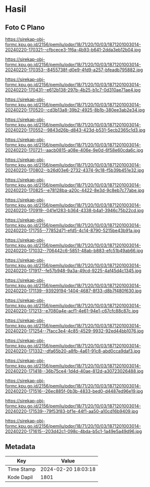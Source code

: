 # Hasil

## Foto C Plano

https://sirekap-obj-formc.kpu.go.id/2156/pemilu/pdpr/18/71/20/10/03/1871201003014-20240220-170321--cfbcece3-1f6a-4b93-b641-2dda3eb12b04.jpg

https://sirekap-obj-formc.kpu.go.id/2156/pemilu/pdpr/18/71/20/10/03/1871201003014-20240220-170353--8455738f-d0e9-4fd9-a257-bfeadb795882.jpg

https://sirekap-obj-formc.kpu.go.id/2156/pemilu/pdpr/18/71/20/10/03/1871201003014-20240220-170431--e612b138-297b-4b25-b1c7-0d310ae71ae4.jpg

https://sirekap-obj-formc.kpu.go.id/2156/pemilu/pdpr/18/71/20/10/03/1871201003014-20240220-170520--cd3b13a8-39b2-4925-8b1b-380ee3ab2e34.jpg

https://sirekap-obj-formc.kpu.go.id/2156/pemilu/pdpr/18/71/20/10/03/1871201003014-20240220-170552--9843d26b-d843-423d-b531-5ecb2365c1d3.jpg

https://sirekap-obj-formc.kpu.go.id/2156/pemilu/pdpr/18/71/20/10/03/1871201003014-20240220-170721--aacb0815-a08e-406e-9e0d-6f58e60cda6c.jpg

https://sirekap-obj-formc.kpu.go.id/2156/pemilu/pdpr/18/71/20/10/03/1871201003014-20240220-170802--b26d03e6-2732-4374-9c18-f5b39b451e32.jpg

https://sirekap-obj-formc.kpu.go.id/2156/pemilu/pdpr/18/71/20/10/03/1871201003014-20240220-170825--e78128ba-a20c-4422-8e3d-9c8eb7c77abe.jpg

https://sirekap-obj-formc.kpu.go.id/2156/pemilu/pdpr/18/71/20/10/03/1871201003014-20240220-170919--041e1283-b364-4338-b4a1-3946c75b22cd.jpg

https://sirekap-obj-formc.kpu.go.id/2156/pemilu/pdpr/18/71/20/10/03/1871201003014-20240220-171755--77852d71-efd5-4c14-8790-5215be43b91a.jpg

https://sirekap-obj-formc.kpu.go.id/2156/pemilu/pdpr/18/71/20/10/03/1871201003014-20240220-171032--706442c6-5851-48ab-b883-efc51b49ab66.jpg

https://sirekap-obj-formc.kpu.go.id/2156/pemilu/pdpr/18/71/20/10/03/1871201003014-20240220-171917--fe57b948-9a3a-49cd-9225-4af45d4c1345.jpg

https://sirekap-obj-formc.kpu.go.id/2156/pemilu/pdpr/18/71/20/10/03/1871201003014-20240220-171139--93929194-1404-4687-8f33-d8b7f480f630.jpg

https://sirekap-obj-formc.kpu.go.id/2156/pemilu/pdpr/18/71/20/10/03/1871201003014-20240220-171213--e7080a4e-acf1-4e61-94e1-c67cfc88c87c.jpg

https://sirekap-obj-formc.kpu.go.id/2156/pemilu/pdpr/18/71/20/10/03/1871201003014-20240220-171254--7facc3e4-4c85-4529-9932-92ed44bb1076.jpg

https://sirekap-obj-formc.kpu.go.id/2156/pemilu/pdpr/18/71/20/10/03/1871201003014-20240220-171332--dfa65b20-a8fb-4a61-91c8-abd0cca9daf3.jpg

https://sirekap-obj-formc.kpu.go.id/2156/pemilu/pdpr/18/71/20/10/03/1871201003014-20240220-171418--36b75ce4-1d4d-40ae-812d-a30723026488.jpg

https://sirekap-obj-formc.kpu.go.id/2156/pemilu/pdpr/18/71/20/10/03/1871201003014-20240220-171516--26ec885f-0b3b-4833-bed0-d4487ed96e19.jpg

https://sirekap-obj-formc.kpu.go.id/2156/pemilu/pdpr/18/71/20/10/03/1871201003014-20240220-171539--79f53f83-bf1e-44f1-aa50-a10cd16b9409.jpg

https://sirekap-obj-formc.kpu.go.id/2156/pemilu/pdpr/18/71/20/10/03/1871201003014-20240220-171615--203d42c1-098c-4bda-b5c1-1a49e5a49d96.jpg


## Metadata

| Key        | Value               |
| ---------- | ------------------- |
| Time Stamp | 2024-02-20 18:03:18 |
| Kode Dapil | 1801                |



